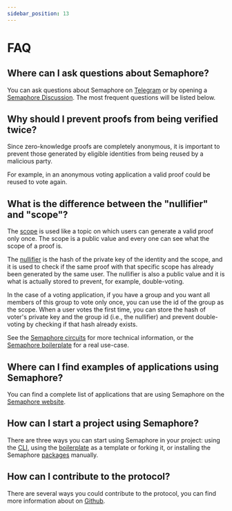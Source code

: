 ```yaml
---
sidebar_position: 13
---
```


# FAQ

## Where can I ask questions about Semaphore?

You can ask questions about Semaphore on [Telegram](https://semaphore.pse.dev/telegram) or by opening a [Semaphore Discussion](https://github.com/semaphore-protocol/semaphore/discussions). The most frequent questions will be listed below.

## Why should I prevent proofs from being verified twice?

Since zero-knowledge proofs are completely anonymous, it is important to prevent those generated by eligible identities from being reused by a malicious party.

For example, in an anonymous voting application a valid proof could be reused to vote again.

## What is the difference between the "nullifier" and "scope"?

The [scope](/glossary#scope) is used like a topic on which users can generate a valid proof only once. The scope is a public value and every one can see what the scope of a proof is.

The [nullifier](/glossary#nullifier) is the hash of the private key of the identity and the scope, and it is used to check if the same proof with that specific scope has already been generated by the same user. The nullifier is also a public value and it is what is actually stored to prevent, for example, double-voting.

In the case of a voting application, if you have a group and you want all members of this group to vote only once, you can use the id of the group as the scope. When a user votes the first time, you can store the hash of voter's private key and the group id (i.e., the nullifier) and prevent double-voting by checking if that hash already exists.

See the [Semaphore circuits](/technical-reference/circuits) for more technical information, or the [Semaphore boilerplate](https://github.com/semaphore-protocol/boilerplate/tree/main) for a real use-case.

## Where can I find examples of applications using Semaphore?

You can find a complete list of applications that are using Semaphore on the [Semaphore website](https://semaphore.pse.dev/projects).

## How can I start a project using Semaphore?

There are three ways you can start using Semaphore in your project: using the [CLI](https://github.com/semaphore-protocol/semaphore/tree/main/packages/cli), using the [boilerplate](https://github.com/semaphore-protocol/boilerplate/tree/main) as a template or forking it, or installing the Semaphore [packages](/guides/identities) manually.

## How can I contribute to the protocol?

There are several ways you could contribute to the protocol, you can find more information about on [Github](https://github.com/semaphore-protocol#ways-to-contribute).
